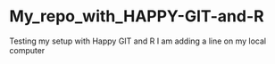 # My_repo_with_HAPPY-GIT-and-R
Testing my setup with Happy GIT and R
I am adding a line on my local computer
